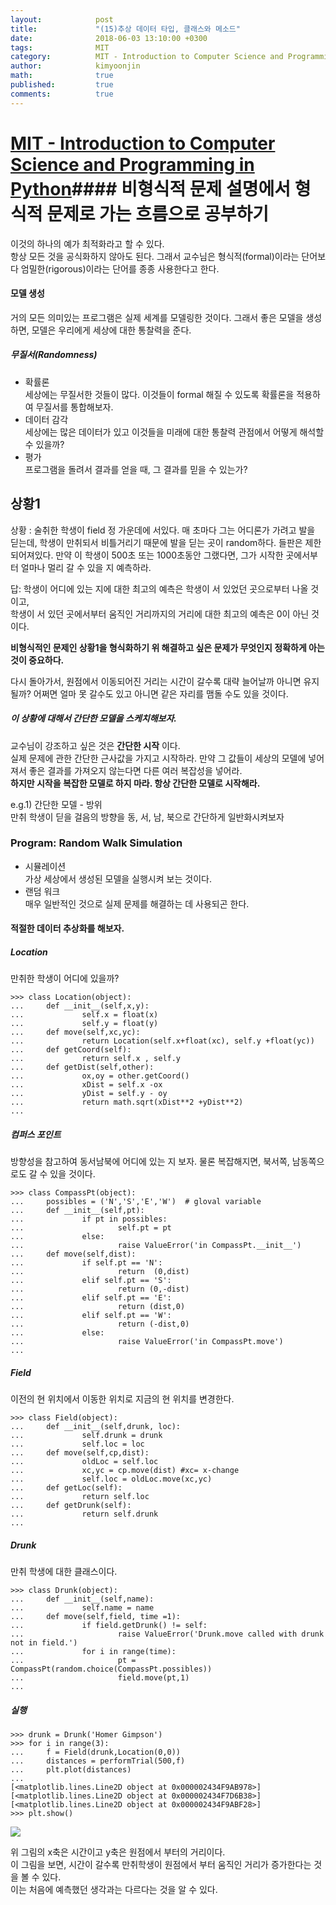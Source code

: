 ```yaml
---
layout:            post
title:             "(15)추상 데이터 타입, 클래스와 메소드"
date:              2018-06-03 13:10:00 +0300
tags:              MIT
category:          MIT - Introduction to Computer Science and Programming in Python
author:            kimyoonjin
math:              true
published:         true
comments:          true
---
```

# [MIT - Introduction to Computer Science and Programming in Python](https://www.inflearn.com/course/mit-%EA%B3%B5%EA%B0%9C%EA%B0%95%EC%A2%8C-python/)#### 비형식적 문제 설명에서 형식적 문제로 가는 흐름으로 공부하기
이것의 하나의 예가 최적화라고 할 수 있다.   
항상 모든 것을 공식화하지 않아도 된다. 그래서 교수님은 형식적(formal)이라는 단어보다 엄밀한(rigorous)이라는 단어를 종종 사용한다고 한다.
#### 모델 생성  
거의 모든 의미있는 프로그램은 실제 세계를 모델링한 것이다. 그래서 좋은 모델을 생성하면, 모델은 우리에게 세상에 대한 통찰력을 준다.   
#####  무질서(Randomness)  
- 확률론  
세상에는 무질서한 것들이 많다. 이것들이 formal 해질 수 있도록 확률론을 적용하여 무질서를 통합해보자.  
- 데이터 감각  
세상에는 많은 데이터가 있고 이것들을 미래에 대한 통찰력 관점에서 어떻게 해석할 수 있을까?
- 평가  
프로그램을 돌려서 결과를 얻을 때, 그 결과를 믿을 수 있는가?

## 상황1
상황 : 술취한 학생이 field 정 가운데에 서있다. 매 초마다 그는 어디론가 가려고 발을 딛는데, 학생이 만취되서 비틀거리기 때문에 발을 딛는 곳이 random하다. 들판은 제한되어져있다. 만약 이 학생이 500초 또는 1000초동안 그랬다면, 그가 시작한 곳에서부터 얼마나 멀리 갈 수 있을 지 예측하라.

답:  학생이 어디에 있는 지에 대한 최고의 예측은 학생이 서 있었던 곳으로부터 나올 것이고,  
학생이 서 있던 곳에서부터 움직인 거리까지의 거리에 대한 최고의 예측은 0이 아닌 것이다.  


**비형식적인 문제인 상황1을 형식화하기 위 해결하고 싶은 문제가 무엇인지 정확하게 아는 것이 중요하다.**

다시 돌아가서, 원점에서 이동되어진 거리는 시간이 갈수록 대략 늘어날까 아니면 유지될까?
어쩌면 얼마 못 갈수도 있고 아니면 같은 자리를 맴돌 수도 있을 것이다.

##### 이 상황에 대해서 간단한 모델을 스케치해보자.
교수님이 강조하고 싶은 것은 **간단한 시작** 이다.  
실제 문제에 관한 간단한 근사값을 가지고 시작하라. 만약 그 값들이 세상의 모델에 넣어져서 좋은 결과를 가져오지 않는다면 다른 여러 복잡성을 넣어라.   
**하지만 시작을 복잡한 모델로 하지 마라. 항상 간단한 모델로 시작해라.**

e.g.1) 간단한 모델 - 방위  
만취 학생이 딛을 걸음의 방향을 동, 서, 남, 북으로 간단하게 일반화시켜보자

### Program: Random Walk Simulation
- 시뮬레이션  
가상 세상에서 생성된 모델을 실행시켜 보는 것이다.
- 랜덤 워크  
매우 일반적인 것으로 실제 문제를 해결하는 데 사용되곤 한다.


#### 적절한 데이터 추상화를 해보자.
##### Location
만취한 학생이 어디에 있을까?
```
>>> class Location(object):
...     def __init__(self,x,y):
...             self.x = float(x)
...             self.y = float(y)
...     def move(self,xc,yc):
...             return Location(self.x+float(xc), self.y +float(yc))
...     def getCoord(self):
...             return self.x , self.y
...     def getDist(self,other):
...             ox,oy = other.getCoord()
...             xDist = self.x -ox
...             yDist = self.y - oy
...             return math.sqrt(xDist**2 +yDist**2)
...
```
##### 컴퍼스 포인트
방향성을 참고하여 동서남북에 어디에 있는 지 보자.
물론 복잡해지면, 북서쪽, 남동쪽으로도 갈 수 있을 것이다.
```
>>> class CompassPt(object):
...     possibles = ('N','S','E','W')  # gloval variable
...     def __init__(self,pt):
...             if pt in possibles:
...                     self.pt = pt
...             else:
...                     raise ValueError('in CompassPt.__init__')
...     def move(self,dist):
...             if self.pt == 'N':
...                     return  (0,dist)
...             elif self.pt == 'S':
...                     return (0,-dist)
...             elif self.pt == 'E':
...                     return (dist,0)
...             elif self.pt == 'W':
...                     return (-dist,0)
...             else:
...                     raise ValueError('in CompassPt.move')
...
```
##### Field
이전의 현 위치에서 이동한 위치로 지금의 현 위치를 변경한다.
```
>>> class Field(object):
...     def __init__(self,drunk, loc):
...             self.drunk = drunk
...             self.loc = loc
...     def move(self,cp,dist):
...             oldLoc = self.loc
...             xc,yc = cp.move(dist) #xc= x-change
...             self.loc = oldLoc.move(xc,yc)
...     def getLoc(self):
...             return self.loc
...     def getDrunk(self):
...             return self.drunk
...
```

##### Drunk
만취 학생에 대한 클래스이다.
```
>>> class Drunk(object):
...     def __init__(self,name):
...             self.name = name
...     def move(self,field, time =1):
...             if field.getDrunk() != self:
...                     raise ValueError('Drunk.move called with drunk not in field.')
...             for i in range(time):
...                     pt = CompassPt(random.choice(CompassPt.possibles))
...                     field.move(pt,1)
...
```


##### 실행
```
>>> drunk = Drunk('Homer Gimpson')
>>> for i in range(3):
...     f = Field(drunk,Location(0,0))
...     distances = performTrial(500,f)
...     plt.plot(distances)
...
[<matplotlib.lines.Line2D object at 0x000002434F9AB978>]
[<matplotlib.lines.Line2D object at 0x000002434F7D6B38>]
[<matplotlib.lines.Line2D object at 0x000002434F9ABF28>]
>>> plt.show()
```
<img src="/img/Figure_1.png">  

위 그림의 x축은 시간이고 y축은 원점에서 부터의 거리이다.  
이 그림을 보면, 시간이 갈수록 만취학생이 원점에서 부터 움직인 거리가 증가한다는 것을 볼 수 있다.   
이는 처음에 예측했던 생각과는 다르다는 것을 알 수 있다.
